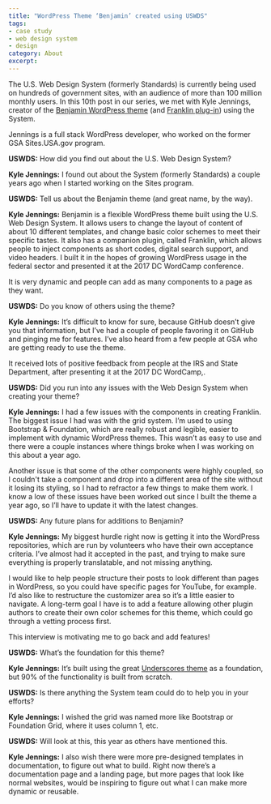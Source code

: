 ```yaml
---
title: "WordPress Theme ‘Benjamin’ created using USWDS"
tags:
- case study
- web design system
- design
category: About
excerpt:
---
```


The U.S. Web Design System (formerly Standards) is currently being used on hundreds of government sites, with an audience of more than 100 million monthly users. In this 10th post in our series, we met with Kyle Jennings, creator of the [Benjamin WordPress theme](https://github.com/kyle-jennings/benjamin) (and [Franklin plug-in](https://github.com/kyle-jennings/franklin)) using the System.

Jennings is a full stack WordPress developer, who worked on the former GSA Sites.USA.gov program.

**USWDS:** How did you find out about the U.S. Web Design System?

**Kyle Jennings:** I found out about the System (formerly Standards) a couple years ago when I started working on the Sites program.

**USWDS:** Tell us about the Benjamin theme (and great name, by the way).

**Kyle Jennings:**  Benjamin is a flexible WordPress theme built using the U.S. Web Design System. It allows users to change the layout of content of about 10 different templates, and change basic color schemes to meet their specific tastes. It also has a companion plugin, called Franklin, which allows people to inject components as short codes, digital search support, and video headers. I built it in the hopes of growing WordPress usage in the federal sector and presented it at the 2017 DC WordCamp conference.

It is very dynamic and people can add as many components to a page as they want.

**USWDS:** Do you know of others using the theme?

**Kyle Jennings:** It’s difficult to know for sure, because GitHub doesn’t give you that information, but I’ve had a couple of people favoring it on GitHub and pinging me for features. I’ve also heard from a few people at GSA who are getting ready to use the theme.

It received lots of  positive feedback from people at the IRS and State Department, after presenting it at the 2017 DC WordCamp,.

**USWDS:** Did you run into any issues with the Web Design System when creating your theme?

**Kyle Jennings:** I had a few issues with the components in creating Franklin. The biggest issue I had was with the grid system. I’m used to using Bootstrap & Foundation, which are really robust and legible, easier to implement with dynamic WordPress themes. This wasn’t as easy to use and there were a couple instances where things broke when I was working on this about a year ago.

Another issue is that some of the other components were highly coupled, so I couldn't take a component and drop into a different area of the site without it losing its styling, so I had to refractor a few things to make them work. I know a low of these issues have been worked out since I built the theme a year ago, so I’ll have to update it with the latest changes.

**USWDS:** Any future plans for additions to Benjamin?

**Kyle Jennings:** My biggest hurdle right now is getting it into the WordPress repositories, which are run by volunteers who have their own acceptance criteria. I’ve almost had it accepted in the past, and trying to make sure everything is properly translatable, and not missing anything.

I would like to help people structure their posts to look different than pages in WordPress, so you could have specific pages for YouTube, for example. I’d also like to restructure the customizer area so it’s a little easier to navigate.
A long-term goal I have is to add a feature allowing other plugin authors to create their own color schemes for this theme, which could go through a vetting process first.

This interview is motivating me to go back and add features!

**USWDS:** What’s the foundation for this theme?

**Kyle Jennings:** It’s built using the great [Underscores theme](https://underscores.me/) as a foundation, but 90% of the functionality is built from scratch.

**USWDS:** Is there anything the System team could do to help you in your efforts?

**Kyle Jennings:** I wished the grid was named more like Bootstrap or Foundation Grid, where it uses column 1, etc.

**USWDS:** Will look at this, this year as others have mentioned this.

**Kyle Jennings:** I also wish there were more pre-designed templates in documentation, to figure out what to build. Right now there’s a documentation page and a landing page, but more pages that look like normal websites, would be inspiring to figure out what I can make more dynamic or reusable.
